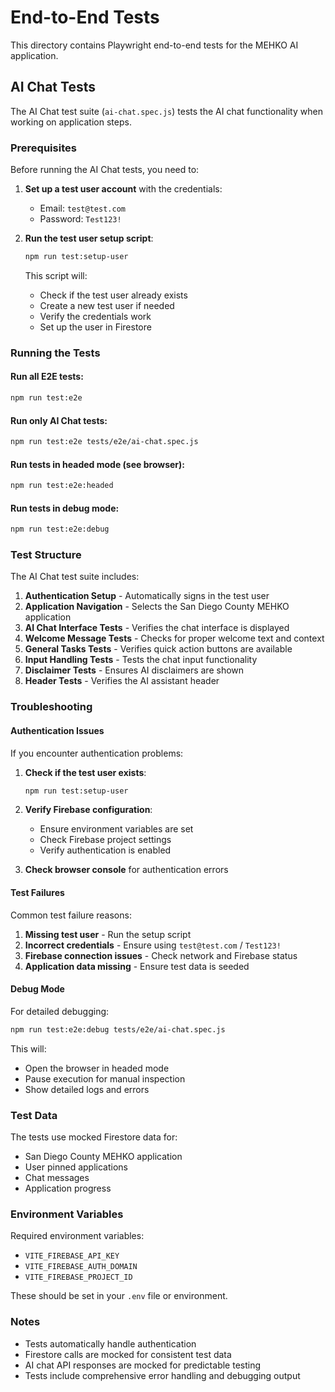# End-to-End Tests

This directory contains Playwright end-to-end tests for the MEHKO AI application.

## AI Chat Tests

The AI Chat test suite (`ai-chat.spec.js`) tests the AI chat functionality when working on application steps.

### Prerequisites

Before running the AI Chat tests, you need to:

1. **Set up a test user account** with the credentials:
   - Email: `test@test.com`
   - Password: `Test123!`

2. **Run the test user setup script**:
   ```bash
   npm run test:setup-user
   ```

   This script will:
   - Check if the test user already exists
   - Create a new test user if needed
   - Verify the credentials work
   - Set up the user in Firestore

### Running the Tests

#### Run all E2E tests:
```bash
npm run test:e2e
```

#### Run only AI Chat tests:
```bash
npm run test:e2e tests/e2e/ai-chat.spec.js
```

#### Run tests in headed mode (see browser):
```bash
npm run test:e2e:headed
```

#### Run tests in debug mode:
```bash
npm run test:e2e:debug
```

### Test Structure

The AI Chat test suite includes:

1. **Authentication Setup** - Automatically signs in the test user
2. **Application Navigation** - Selects the San Diego County MEHKO application
3. **AI Chat Interface Tests** - Verifies the chat interface is displayed
4. **Welcome Message Tests** - Checks for proper welcome text and context
5. **General Tasks Tests** - Verifies quick action buttons are available
6. **Input Handling Tests** - Tests the chat input functionality
7. **Disclaimer Tests** - Ensures AI disclaimers are shown
8. **Header Tests** - Verifies the AI assistant header

### Troubleshooting

#### Authentication Issues

If you encounter authentication problems:

1. **Check if the test user exists**:
   ```bash
   npm run test:setup-user
   ```

2. **Verify Firebase configuration**:
   - Ensure environment variables are set
   - Check Firebase project settings
   - Verify authentication is enabled

3. **Check browser console** for authentication errors

#### Test Failures

Common test failure reasons:

1. **Missing test user** - Run the setup script
2. **Incorrect credentials** - Ensure using `test@test.com` / `Test123!`
3. **Firebase connection issues** - Check network and Firebase status
4. **Application data missing** - Ensure test data is seeded

#### Debug Mode

For detailed debugging:

```bash
npm run test:e2e:debug tests/e2e/ai-chat.spec.js
```

This will:
- Open the browser in headed mode
- Pause execution for manual inspection
- Show detailed logs and errors

### Test Data

The tests use mocked Firestore data for:
- San Diego County MEHKO application
- User pinned applications
- Chat messages
- Application progress

### Environment Variables

Required environment variables:
- `VITE_FIREBASE_API_KEY`
- `VITE_FIREBASE_AUTH_DOMAIN`
- `VITE_FIREBASE_PROJECT_ID`

These should be set in your `.env` file or environment.

### Notes

- Tests automatically handle authentication
- Firestore calls are mocked for consistent test data
- AI chat API responses are mocked for predictable testing
- Tests include comprehensive error handling and debugging output
